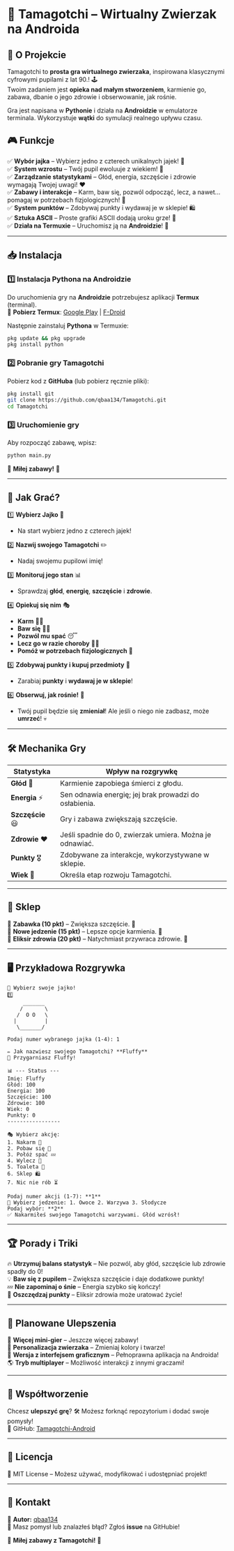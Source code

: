 # 🐣 Tamagotchi – Wirtualny Zwierzak na Androida  

## 📌 O Projekcie  
Tamagotchi to **prosta gra wirtualnego zwierzaka**, inspirowana klasycznymi cyfrowymi pupilami z lat 90.! 🕹️  
Twoim zadaniem jest **opieka nad małym stworzeniem**, karmienie go, zabawa, dbanie o jego zdrowie i obserwowanie, jak rośnie.  

Gra jest napisana w **Pythonie** i działa na **Androidzie** w emulatorze terminala. Wykorzystuje **wątki** do symulacji realnego upływu czasu.  

## 🎮 Funkcje  
✅ **Wybór jajka** – Wybierz jedno z czterech unikalnych jajek! 🥚  
✅ **System wzrostu** – Twój pupil ewoluuje z wiekiem! 🌱  
✅ **Zarządzanie statystykami** – Głód, energia, szczęście i zdrowie wymagają Twojej uwagi! ❤️  
✅ **Zabawy i interakcje** – Karm, baw się, pozwól odpocząć, lecz, a nawet... pomagaj w potrzebach fizjologicznych! 🚽  
✅ **System punktów** – Zdobywaj punkty i wydawaj je w sklepie! 🛍️  
✅ **Sztuka ASCII** – Proste grafiki ASCII dodają uroku grze! 🎨  
✅ **Działa na Termuxie** – Uruchomisz ją na **Androidzie**! 📱  

---

## 📥 Instalacja  

### 1️⃣ Instalacja Pythona na Androidzie  
Do uruchomienia gry na **Androidzie** potrzebujesz aplikacji **Termux** (terminal).  
📌 **Pobierz Termux**: [Google Play](https://play.google.com/store/apps/details?id=com.termux) | [F-Droid](https://f-droid.org/packages/com.termux/)  

Następnie zainstaluj **Pythona** w Termuxie:  
```bash
pkg update && pkg upgrade
pkg install python
```

### 2️⃣ Pobranie gry Tamagotchi  
Pobierz kod z **GitHuba** (lub pobierz ręcznie pliki):  
```bash
pkg install git
git clone https://github.com/qbaa134/Tamagotchi.git
cd Tamagotchi
```

### 3️⃣ Uruchomienie gry  
Aby rozpocząć zabawę, wpisz:  
```bash
python main.py
```

🎉 **Miłej zabawy!** 🎉  

---

## 📖 Jak Grać?  

1️⃣ **Wybierz Jajko** 🥚  
   - Na start wybierz jedno z czterech jajek!  

2️⃣ **Nazwij swojego Tamagotchi** ✏️  
   - Nadaj swojemu pupilowi imię!  

3️⃣ **Monitoruj jego stan** 📊  
   - Sprawdzaj **głód**, **energię**, **szczęście** i **zdrowie**.  

4️⃣ **Opiekuj się nim** 🎭  
   - **Karm** 🥕🍩  
   - **Baw się** 🎾🧩  
   - **Pozwól mu spać** 😴  
   - **Lecz go w razie choroby** 🏥🌿  
   - **Pomóż w potrzebach fizjologicznych** 🚽  

5️⃣ **Zdobywaj punkty i kupuj przedmioty** 🛒  
   - Zarabiaj **punkty** i **wydawaj je w sklepie**!  

6️⃣ **Obserwuj, jak rośnie!** 🌟  
   - Twój pupil będzie się **zmieniał**! Ale jeśli o niego nie zadbasz, może **umrzeć**! 💀  

---

## 🛠️ Mechanika Gry  

| Statystyka       | Wpływ na rozgrywkę |
|----------------|------------------|
| **Głód** 🍗 | Karmienie zapobiega śmierci z głodu. |
| **Energia** ⚡ | Sen odnawia energię; jej brak prowadzi do osłabienia. |
| **Szczęście** 😃 | Gry i zabawa zwiększają szczęście. |
| **Zdrowie** ❤️ | Jeśli spadnie do 0, zwierzak umiera. Można je odnawiać. |
| **Punkty** 🎖️ | Zdobywane za interakcje, wykorzystywane w sklepie. |
| **Wiek** 📅 | Określa etap rozwoju Tamagotchi. |

---

## 🏪 Sklep  

🔹 **Zabawka (10 pkt)** – Zwiększa szczęście. 🎾  
🔹 **Nowe jedzenie (15 pkt)** – Lepsze opcje karmienia. 🍎  
🔹 **Eliksir zdrowia (20 pkt)** – Natychmiast przywraca zdrowie. 🧪  

---

## 🖥️ Przykładowa Rozgrywka  

```
🐣 Wybierz swoje jajko!
1️⃣
     _______
    /       \
   /  O O   \
  |         |
   \_______/

Podaj numer wybranego jajka (1-4): 1

✏️ Jak nazwiesz swojego Tamagotchi? **Fluffy**
🎉 Przygarniasz Fluffy!

📊 --- Status ---
Imię: Fluffy
Głód: 100
Energia: 100
Szczęście: 100
Zdrowie: 100
Wiek: 0
Punkty: 0
-----------------

🎭 Wybierz akcję:
1. Nakarm 🍏
2. Pobaw się 🎾
3. Połóż spać 💤
4. Wylecz 🏥
5. Toaleta 🚽
6. Sklep 🛍️
7. Nic nie rób ⏳

Podaj numer akcji (1-7): **1**
🍎 Wybierz jedzenie: 1. Owoce 2. Warzywa 3. Słodycze
Podaj wybór: **2**
✅ Nakarmiłeś swojego Tamagotchi warzywami. Głód wzrósł!
```

---

## 🏆 Porady i Triki  

🔥 **Utrzymuj balans statystyk** – Nie pozwól, aby głód, szczęście lub zdrowie spadły do 0!  
💡 **Baw się z pupilem** – Zwiększa szczęście i daje dodatkowe punkty!  
💤 **Nie zapominaj o śnie** – Energia szybko się kończy!  
🛒 **Oszczędzaj punkty** – Eliksir zdrowia może uratować życie!  

---

## 🤖 Planowane Ulepszenia  

🚀 **Więcej mini-gier** – Jeszcze więcej zabawy!  
🎨 **Personalizacja zwierzaka** – Zmieniaj kolory i twarze!  
📱 **Wersja z interfejsem graficznym** – Pełnoprawna aplikacja na Androida!  
🌎 **Tryb multiplayer** – Możliwość interakcji z innymi graczami!  

---

## 🔗 Współtworzenie  

Chcesz **ulepszyć grę**? 🛠️ Możesz forknąć repozytorium i dodać swoje pomysły!  
📌 GitHub: [Tamagotchi-Android](https://github.com/qbaa134/Tamagotchi)  

---

## 📜 Licencja  

📜 MIT License – Możesz używać, modyfikować i udostępniać projekt!  

---

## 💬 Kontakt  

📧 **Autor:** [qbaa134](https://github.com/qbaa134)  
📢 Masz pomysł lub znalazłeś błąd? Zgłoś **issue** na GitHubie!  

🐣 **Miłej zabawy z Tamagotchi!** 🐣  

